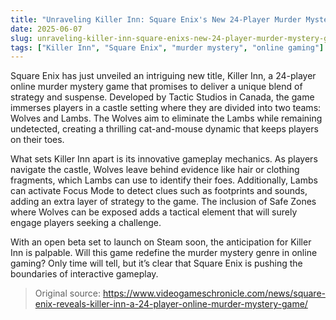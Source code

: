```yaml
---
title: "Unraveling Killer Inn: Square Enix's New 24-Player Murder Mystery Game"
date: 2025-06-07
slug: unraveling-killer-inn-square-enixs-new-24-player-murder-mystery-game
tags: ["Killer Inn", "Square Enix", "murder mystery", "online gaming"]
---
```


Square Enix has just unveiled an intriguing new title, Killer Inn, a 24-player online murder mystery game that promises to deliver a unique blend of strategy and suspense. Developed by Tactic Studios in Canada, the game immerses players in a castle setting where they are divided into two teams: Wolves and Lambs. The Wolves aim to eliminate the Lambs while remaining undetected, creating a thrilling cat-and-mouse dynamic that keeps players on their toes.

What sets Killer Inn apart is its innovative gameplay mechanics. As players navigate the castle, Wolves leave behind evidence like hair or clothing fragments, which Lambs can use to identify their foes. Additionally, Lambs can activate Focus Mode to detect clues such as footprints and sounds, adding an extra layer of strategy to the game. The inclusion of Safe Zones where Wolves can be exposed adds a tactical element that will surely engage players seeking a challenge.

With an open beta set to launch on Steam soon, the anticipation for Killer Inn is palpable. Will this game redefine the murder mystery genre in online gaming? Only time will tell, but it’s clear that Square Enix is pushing the boundaries of interactive gameplay.

> Original source: https://www.videogameschronicle.com/news/square-enix-reveals-killer-inn-a-24-player-online-murder-mystery-game/